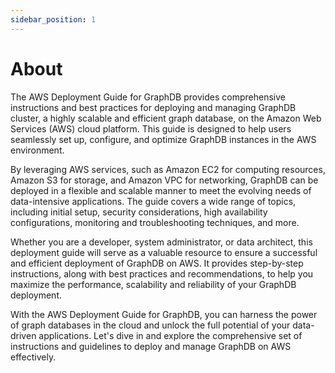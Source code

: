 ```yaml
---
sidebar_position: 1
---
```



# About

The AWS Deployment Guide for GraphDB provides comprehensive instructions and best practices for deploying and managing 
GraphDB cluster, a highly scalable and efficient graph database, on the Amazon Web Services (AWS) cloud platform. 
This guide is designed to help users seamlessly set up, configure, and optimize GraphDB instances in the AWS environment.

By leveraging AWS services, such as Amazon EC2 for computing resources, Amazon S3 for storage, and Amazon VPC for networking, 
GraphDB can be deployed in a flexible and scalable manner to meet the evolving needs of data-intensive applications. 
The guide covers a wide range of topics, including initial setup, security considerations, 
high availability configurations, monitoring and troubleshooting techniques, and more.

Whether you are a developer, system administrator, or data architect, this deployment guide will serve as a valuable
resource to ensure a successful and efficient deployment of GraphDB on AWS. 
It provides step-by-step instructions, along with best practices and recommendations, to help you maximize the performance,
scalability and reliability of your GraphDB deployment.

With the AWS Deployment Guide for GraphDB, you can harness the power of graph databases in the cloud and unlock the full 
potential of your data-driven applications. Let's dive in and explore the comprehensive set of instructions and guidelines 
to deploy and manage GraphDB on AWS effectively.

